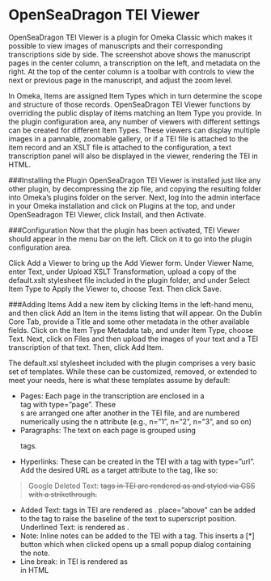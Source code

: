 # OpenSeaDragon TEI Viewer
OpenSeaDragon TEI Viewer is a plugin for Omeka Classic which makes it possible to view images of manuscripts and their corresponding transcriptions side by side. The screenshot above shows the manuscript pages in the center column, a transcription on the left, and metadata on the right. At the top of the center column is a toolbar with controls to view the next or previous page in the manuscript, and adjust the zoom level.

In Omeka, Items are assigned Item Types which in turn determine the scope and structure of those records. OpenSeaDragon TEI Viewer functions by overriding the public display of items matching an Item Type you provide. In the plugin configuration area, any number of viewers with different settings can be created for different Item Types. These viewers can display multiple images in a pannable, zoomable gallery, or if a TEI file is attached to the item record and an XSLT file is attached to the configuration, a text transcription panel will also be displayed in the viewer, rendering the TEI in HTML.

###Installing the Plugin
OpenSeaDragon TEI Viewer is installed just like any other plugin, by decompressing the zip file, and copying the resulting folder into Omeka’s plugins folder on the server. Next, log into the admin interface in your Omeka installation and click on Plugins at the top, and under OpenSeadragon TEI Viewer, click Install, and then Activate.

###Configuration
Now that the plugin has been activated, TEI Viewer should appear in the menu bar on the left. Click on it to go into the plugin configuration area.

Click Add a Viewer to bring up the Add Viewer form. Under Viewer Name, enter Text, under Upload XSLT Transformation, upload a copy of the default.xslt stylesheet file included in the plugin folder, and under Select Item Type to Apply the Viewer to, choose Text. Then click Save.

###Adding Items
Add a new item by clicking Items in the left-hand menu, and then click Add an Item in the items listing that will appear. On the Dublin Core Tab, provide a Title and some other metadata in the other available fields. Click on the Item Type Metadata tab, and under Item Type, choose Text. Next, click on Files and then upload the images of your text and a TEI transcription of that text. Then, click Add Item.

The default.xsl stylesheet included with the plugin comprises a very basic set of templates. While these can be customized, removed, or extended to meet your needs, here is what these templates assume by default:

* Pages: Each page in the transcription are enclosed in a <div> tag with type=”page”. These <div>s are arranged one after another in the TEI file, and are numbered numerically using the n attribute (e.g., n=”1”, n=”2”, n=”3”, and so on)
* Paragraphs: The text on each page is grouped using <p> tags.
* Hyperlinks: These can be created in the TEI with a <ref> tag with type=”url”. Add the desired URL as a target attribute to the <ref> tag, like so:
> <ref type=”url” target=”http://www.google.com”>Google</ref>
Deleted Text:  <del> tags in TEI are rendered as <span class=”deleted-text”> and styled via CSS with a strikethrough.
* Added Text: <add> tags in TEI are rendered as <span class=”add”>. place=”above” can be added to the <add> tag to raise the baseline of the text to superscript position.
Underlined Text: <hi rend=”underline”> is rendered as <span class=”underline”>.
* Note: Inline notes can be added to the TEI with a <note> tag. This inserts a [*] button which when clicked opens up a small popup dialog containing the note.
* Line break: <lb> in TEI is rendered as <br> in HTML
